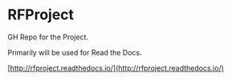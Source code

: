 # RFProject

GH Repo for the Project.

Primarily will be used for Read the Docs.

[http://rfproject.readthedocs.io/](http://rfproject.readthedocs.io/)